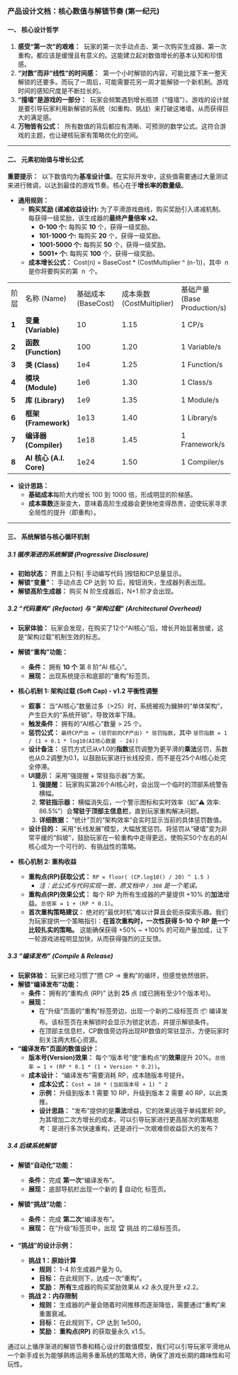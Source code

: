 ### **产品设计文档：核心数值与解锁节奏 (第一纪元)**

#### **一、 核心设计哲学**

1. **感受“第一次”的艰难：**  玩家的第一次手动点击、第一次购买生成器、第一次重构，都应该是缓慢且有意义的。这能建立起对数值增长的基本认知和珍惜感。
2. **“对数”而非“线性”的时间感：**  第一个小时解锁的内容，可能比接下来一整天解锁的还要多。而玩了一周后，可能需要花另一周才能解锁一个新机制。游戏时间的感知尺度是不断拉长的。
3. **“撞墙”是游戏的一部分：**  玩家会频繁遇到增长瓶颈（“撞墙”）。游戏的设计就是要引导玩家利用新解锁的系统（如重构、挑战）来打破这堵墙，从而获得巨大的满足感。
4. **万物皆有公式：**  所有数值的背后都应有清晰、可预测的数学公式。这符合游戏的主题，也让硬核玩家有策略优化的空间。

---

#### **二、 元素初始值与增长公式**

**重要提示：**  以下数值均为**基准设计值**。在实际开发中，这些值需要通过大量测试来进行微调，以达到最佳的游戏节奏。核心在于**增长率的数量级**。

- **通用规则：**
  - **购买奖励 (递减收益设计):** 为了平滑游戏曲线，购买奖励引入递减机制。每获得一级奖励，该生成器的**最终产量倍率 x2**。
    - **0-100 个:** 每购买 **10** 个，获得一级奖励。
    - **101-1000 个:** 每购买 **20** 个，获得一级奖励。
    - **1001-5000 个:** 每购买 **50** 个，获得一级奖励。
    - **5001+ 个:** 每购买 **100** 个，获得一级奖励。
  - **成本增长公式：** Cost(n) = BaseCost \* (CostMultiplier ^ (n-1))，其中  n  是你将要购买的第  n  个。

|       |                         |                     |                           |                              |
| ----- | ----------------------- | ------------------- | ------------------------- | ---------------------------- |
| 阶层  | 名称 (Name)             | 基础成本 (BaseCost) | 成本乘数 (CostMultiplier) | 基础产量 (Base Production/s) |
| **1** | **变量 (Variable)**     | 10                  | 1.15                      | 1 CP/s                       |
| **2** | **函数 (Function)**     | 100                 | 1.20                      | 1 Variable/s                 |
| **3** | **类 (Class)**          | 1e4                 | 1.25                      | 1 Function/s                 |
| **4** | **模块 (Module)**       | 1e6                 | 1.30                      | 1 Class/s                    |
| **5** | **库 (Library)**        | 1e9                 | 1.35                      | 1 Module/s                   |
| **6** | **框架 (Framework)**    | 1e13                | 1.40                      | 1 Library/s                  |
| **7** | **编译器 (Compiler)**   | 1e18                | 1.45                      | 1 Framework/s                |
| **8** | **AI 核心 (A.I. Core)** | 1e24                | 1.50                      | 1 Compiler/s                 |

- **设计思路：**
  - **基础成本**每阶大约增长 100 到 1000 倍，形成明显的阶梯感。
  - **成本乘数**逐渐变大，意味着高阶生成器会更快地变得昂贵，迫使玩家寻求全局性的提升（即重构）。

---

#### **三、 系统解锁与核心循环机制**

##### **3.1 循序渐进的系统解锁 (Progressive Disclosure)**

- **初始状态：** 界面上只有[ 手动编写代码 ]按钮和CP总量显示。
- **解锁“变量”：** 手动点击 CP 达到 10 后，按钮消失，生成器列表出现。
- **解锁高阶生成器：** 购买 N 阶生成器后，N+1 阶才会出现。

##### **3.2 “代码重构” (Refactor) 与 “架构过载” (Architectural Overhead)**

- **玩家体验：** 玩家会发现，在购买了12个“AI核心”后，增长开始显著放缓，这是“架构过载”机制生效的标志。

- **解锁“重构”功能：**
  - **条件：** 拥有 **10 个** 第 8 阶“AI 核心”。
  - **展现：** 出现系统提示和底部的“重构”标签页。

- **核心机制 1: 架构过载 (Soft Cap) - v1.2 平衡性调整**
  - **叙事：** 当“AI核心”数量过多（>25）时，系统被视为臃肿的“单体架构”，产生巨大的“系统开销”，导致效率下降。
  - **触发条件：** 拥有的“AI核心”数量 > 25 个。
  - **惩罚公式：** `最终CP产出 = (惩罚前的CP产出) * 惩罚指数`，其中 `惩罚指数 = 1 / (1 + 0.1 * log10(AI核心数量 - 24))`
  - **设计备注：** 惩罚方式已从v1.0的**指数**惩罚调整为更平滑的**乘法**惩罚，系数也从0.2调整为0.1，以鼓励玩家进行长线投资，而不是在25个AI核心处完全停滞。
  - **UI提示：** 采用“强提醒 + 常驻指示器”方案。
    1. **强提醒：** 玩家购买第26个AI核心时，会出现一个临时的顶部系统警告横幅。
    2. **常驻指示器：** 横幅消失后，一个警示图标和实时效率（如“⚠️ 效率: 86.5%”）会**常驻于顶部主信息栏**，直到玩家重构解决问题。
    3. **详细数据：** “统计”页的“架构效率”会实时显示当前的具体惩罚数值。
  - **设计目的：** 采用“长线发展”模型，大幅放宽惩罚。将惩罚从“硬墙”变为非常平缓的“斜坡”，鼓励玩家在一轮重构中走得更远，使购买50个左右的AI核心成为一个可行的、有挑战性的策略。

- **核心机制 2: 重构收益**
  - **重构点(RP)获取公式：** `RP = floor( (CP.log10() / 20) ^ 1.5 )`
    - *注：此公式与代码实现一致，原文档中 `/ 308` 是一个笔误。*
  - **重构点(RP)效果公式：** 每个 RP 为所有生成器的产量提供 +10% 的**加法**增益。`总倍率 = 1 + (RP * 0.1)`。
  - **首次重构策略建议：** 绝对的“最优时机”难以计算且会扼杀探索乐趣。我们为玩家提供一个策略指引：**在首次重构时，一次性获得 5-10 个 RP 是一个比较扎实的策略。** 这能确保获得 +50% ~ +100% 的可观产量加成，让下一轮游戏进程明显加快，从而获得强烈的正反馈。

##### **3.3 “编译发布” (Compile & Release)**

- **玩家体验：** 玩家已经习惯了“攒 CP -> 重构”的循环，但感觉依然很肝。
- **解锁“编译发布”功能：**
  - **条件：** 拥有的“重构点 (RP)” 达到 **25** 点 (或已拥有至少1个版本号)。
  - **展现：** 
    - 在“升级”页面的“重构”标签旁边，出现一个新的二级标签页 📦 编译发布。该标签页在未解锁时会显示为锁定状态，并提示解锁条件。
    - 在顶部主信息栏，CP数值旁边将出现RP数值的常驻显示，方便玩家时刻关注两大核心资源。
- **“编译发布”页面的数值设计：**
  - **版本号(Version)效果：** 每个“版本号”使“重构点”的**效果**提升 20%。`总倍率 = 1 + (RP * 0.1 * (1 + Version * 0.2))`。
  - **成本设计：** “编译发布”需要消耗 RP，成本随版本号提升。
    - **成本公式：** `Cost = 10 * (当前版本号 + 1) ^ 2`
    - **示例：** 升级到版本 1 需要 10 RP，升级到版本 2 需要 40 RP，以此类推。
    - **设计思路：** “发布”提供的是**乘法**增益，它的效果远强于单纯累积 RP。为其增加二次方增长的成本，可以引导玩家进行更高层次的策略思考：是进行多次快速重构，还是进行一次艰难但收益巨大的发布？

##### **3.4 后续系统解锁**

- **解锁“自动化”功能：**
  - **条件：** 完成 **第一次**“编译发布”。
  - **展现：** 底部导航栏出现一个新的 🤖 自动化 标签页。

- **解锁“挑战”功能：**
  - **条件：** 完成 **第二次**“编译发布”。
  - **展现：** 在“升级”标签页中，出现 🏆 挑战 的二级标签页。
- **“挑战”的设计示例：**
  - **挑战 1：原始计算**
    - **规则：** 1-4 阶生成器产量为 0。
    - **目标：** 在此规则下，达成一次“重构”。
    - **奖励：** **所有**生成器的购买奖励效果从 x2 永久提升至 x2.2。
  - **挑战 2：内存限制**
    - **规则：** 生成器的产量会随着时间推移而逐渐降低，需要通过“重构”来重置衰减。
    - **目标：** 在此规则下，CP 达到 1e500。
    - **奖励：** **重构点(RP)** 的获取量永久 x1.5。

通过以上循序渐进的解锁节奏和精心设计的数值模型，我们可以引导玩家平滑地从一个新手成长为能够熟练运用多重系统的策略大师，确保了游戏长期的趣味性和可玩性。
